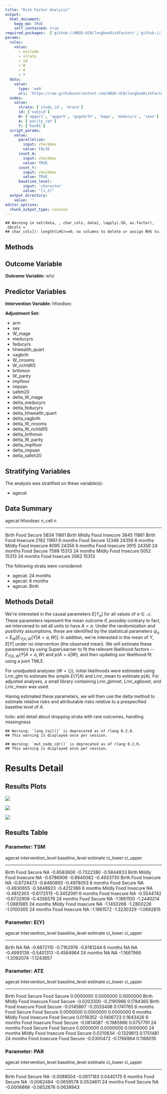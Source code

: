 ```yaml
---
title: "Risk Factor Analysis"
output: 
  html_document:
    keep_md: TRUE
    self_contained: true
required_packages:  ['github://HBGD-UCB/longbowRiskFactors','github://jeremyrcoyle/skimr@vector_types', 'github://tlverse/delayed']
params:
  roles:
    value:
      - exclude
      - strata
      - id
      - W
      - A
      - Y
  data: 
    value: 
      type: 'web'
      uri: 'https://raw.githubusercontent.com/HBGD-UCB/longbowRiskFactors/master/inst/sample_data/birthwt_data.rdata'
  nodes:
    value:
      strata: ['study_id', 'mrace']
      id: ['subjid']
      W: ['apgar1', 'apgar5', 'gagebrth', 'mage', 'meducyrs', 'sexn']
      A: ['parity_cat']
      Y: ['haz01']
  script_params:
    value:
      parallelize:
        input: checkbox
        value: FALSE
      count_A:
        input: checkbox
        value: TRUE
      count_Y:
        input: checkbox
        value: TRUE        
      baseline_level:
        input: 'character'
        value: "[1,2)"
  output_directory:
    value: ''
editor_options: 
  chunk_output_type: console
---
```







```
## Warning in set(data, , char_cols, data[, lapply(.SD, as.factor), .SDcols =
## char_cols]): length(LHS)==0; no columns to delete or assign RHS to.
```

## Methods
## Outcome Variable

**Outcome Variable:** whz

## Predictor Variables

**Intervention Variable:** hfoodsec

**Adjustment Set:**

* arm
* sex
* W_mage
* meducyrs
* feducyrs
* hhwealth_quart
* vagbrth
* W_nrooms
* W_nchldlt5
* brthmon
* W_parity
* impfloor
* impsan
* safeh20
* delta_W_mage
* delta_meducyrs
* delta_feducyrs
* delta_hhwealth_quart
* delta_vagbrth
* delta_W_nrooms
* delta_W_nchldlt5
* delta_brthmon
* delta_W_parity
* delta_impfloor
* delta_impsan
* delta_safeh20

## Stratifying Variables

The analysis was stratified on these variable(s):

* agecat

## Data Summary

agecat      hfoodsec                n_cell       n
----------  ---------------------  -------  ------
Birth       Food Secure               5834   11861
Birth       Mildly Food Insecure      3845   11861
Birth       Food Insecure             2182   11861
6 months    Food Secure              12346   24356
6 months    Mildly Food Insecure      8095   24356
6 months    Food Insecure             3915   24356
24 months   Food Secure               7599   15313
24 months   Mildly Food Insecure      5052   15313
24 months   Food Insecure             2662   15313


The following strata were considered:

* agecat: 24 months
* agecat: 6 months
* agecat: Birth



## Methods Detail

We're interested in the causal parameters $E[Y_a]$ for all values of $a \in \mathcal{A}$. These parameters represent the mean outcome if, possibly contrary to fact, we intervened to set all units to have $A=a$. Under the randomization and positivity assumptions, these are identified by the statistical parameters $\psi_a=E_W[E_{Y|A,W}(Y|A=a,W)]$.  In addition, we're interested in the mean of $Y$, $E[Y]$ under no intervention (the observed mean). We will estimate these parameters by using SuperLearner to fit the relevant likelihood factors -- $E_{Y|A,W}(Y|A=a,W)$ and $p(A=a|W)$, and then updating our likelihood fit using a joint TMLE.

For unadjusted analyses ($W=\{\}$), initial likelihoods were estimated using Lrnr_glm to estimate the simple $E(Y|A)$ and Lrnr_mean to estimate $p(A)$. For adjusted analyses, a small library containing Lrnr_glmnet, Lrnr_xgboost, and Lrnr_mean was used.

Having estimated these parameters, we will then use the delta method to estimate relative risks and attributable risks relative to a prespecified baseline level of $A$.

todo: add detail about dropping strata with rare outcomes, handling missingness



```
## Warning: `lang_tail()` is deprecated as of rlang 0.2.0.
## This warning is displayed once per session.
```

```
## Warning: `mut_node_cdr()` is deprecated as of rlang 0.2.0.
## This warning is displayed once per session.
```




# Results Detail

## Results Plots
![](/tmp/65518d92-e8bd-445e-aeec-33a8dd54fad2/1832b0a7-2e71-47f5-b65f-8c03d5ce4c86/REPORT_files/figure-html/plot_tsm-1.png)<!-- -->



![](/tmp/65518d92-e8bd-445e-aeec-33a8dd54fad2/1832b0a7-2e71-47f5-b65f-8c03d5ce4c86/REPORT_files/figure-html/plot_ate-1.png)<!-- -->



![](/tmp/65518d92-e8bd-445e-aeec-33a8dd54fad2/1832b0a7-2e71-47f5-b65f-8c03d5ce4c86/REPORT_files/figure-html/plot_par-1.png)<!-- -->

## Results Table

### Parameter: TSM


agecat      intervention_level     baseline_level      estimate     ci_lower     ci_upper
----------  ---------------------  ---------------  -----------  -----------  -----------
Birth       Food Secure            NA                -0.6583606   -0.7322380   -0.5844833
Birth       Mildly Food Insecure   NA                -0.6786906   -0.8640082   -0.4933730
Birth       Food Insecure          NA                -0.6729473   -0.8480893   -0.4978053
6 months    Food Secure            NA                -0.4930655   -0.5648923   -0.4212386
6 months    Mildly Food Insecure   NA                -0.4812303   -0.6172515   -0.3452091
6 months    Food Insecure          NA                -0.5544742   -0.6732908   -0.4356576
24 months   Food Secure            NA                -1.1661100   -1.2440214   -1.0881985
24 months   Mildly Food Insecure   NA                -1.1450266   -1.2800226   -1.0100305
24 months   Food Insecure          NA                -1.1961572   -1.3230329   -1.0692815


### Parameter: E(Y)


agecat      intervention_level   baseline_level      estimate     ci_lower     ci_upper
----------  -------------------  ---------------  -----------  -----------  -----------
Birth       NA                   NA                -0.6672110   -0.7162976   -0.6181244
6 months    NA                   NA                -0.4993139   -0.5401313   -0.4584964
24 months   NA                   NA                -1.1667966   -1.2092074   -1.1243857


### Parameter: ATE


agecat      intervention_level     baseline_level      estimate     ci_lower    ci_upper
----------  ---------------------  ---------------  -----------  -----------  ----------
Birth       Food Secure            Food Secure        0.0000000    0.0000000   0.0000000
Birth       Mildly Food Insecure   Food Secure       -0.0203300   -0.2190966   0.1784365
Birth       Food Insecure          Food Secure       -0.0145867   -0.2033498   0.1741765
6 months    Food Secure            Food Secure        0.0000000    0.0000000   0.0000000
6 months    Mildly Food Insecure   Food Secure        0.0118352   -0.1406723   0.1643426
6 months    Food Insecure          Food Secure       -0.0614087   -0.1985966   0.0757791
24 months   Food Secure            Food Secure        0.0000000    0.0000000   0.0000000
24 months   Mildly Food Insecure   Food Secure        0.0210834   -0.1329813   0.1751481
24 months   Food Insecure          Food Secure       -0.0300472   -0.1766964   0.1166019


### Parameter: PAR


agecat      intervention_level   baseline_level      estimate     ci_lower    ci_upper
----------  -------------------  ---------------  -----------  -----------  ----------
Birth       Food Secure          NA                -0.0088504   -0.0617183   0.0440175
6 months    Food Secure          NA                -0.0062484   -0.0659578   0.0534611
24 months   Food Secure          NA                -0.0006866   -0.0652676   0.0638943
